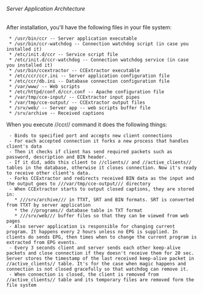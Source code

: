 ###### Server Application Architecture

After installation, you\'ll have the following files in your file
system:

` * /usr/bin/ccr -- Server application executable`\
` * /usr/bin/ccr-watchdog -- Connection watchdog script (in case you installed it)`\
` * /etc/init.d/ccr -- Service script file`\
` * /etc/init.d/ccr-watchdog -- Connection watchdog service (in case you installed it)`\
` * /usr/bin/ccextractor -- CCExtractor executable`\
` * /etc/ccr/ccr.ini -- Server application configuration file`\
` * /etc/ccr/db.ini -- Database connection configuration file`\
` * /var/www/ -- Web scripts`\
` * /etc/httpd/conf.d/ccr.conf -- Apache configuration file`\
` * /var/tmp/cce-input/ -- CCExtractor input pipes`\
` * /var/tmp/cce-output/ -- CCExtractor output files`\
` * /srv/web/ -- Server app -- web scripts buffer file`\
` * /srv/archive -- Received captions`

When you execute //ccr// command it does the following things:

` - Binds to specified port and accepts new client connections`\
` - For each accepted connection it forks a new process that handles client's data`\
` - Then it checks if client has send required packets such as password, description and BIN header.`\
` - If it did, adds this client to //clients// and //active_clients// tables in the database, otherwise it closes connection. Now it's ready to receive other client's data.`\
` - Forks CCExtractor and redirects received BIN data as the input and the output goes to ///var/tmp/cce-output/// directory`\
` - When CCExtractor starts to output closed captions, they are stored in:`\
`   * ///srv/archive/// in TTXT, SRT and BIN formats. SRT is converted from TTXT by server application`\
`   * the //programs// database table in TXT format`\
`   * ///srv/web/// buffer files so that they can be viewed from web pages`\
` - Also server application is responsible for changing current program. It happens every 2 hours unless no EPG is supplied. In clients do sends EPG, then times when to change the current program is extracted from EPG events.`\
` - Every 3 seconds client and server sends each other keep-alive packets and close connection if they doesn't receive them for 20 sec. Server stores the timestamp of the last received keep-alive packet in //active_clients// table. It's for the case when magic happens and connection is not closed gracefully so that watchdog can remove it.`\
` - When connection is closed, the client is removed from //active_clients// table and its temporary files are removed form the file system`
